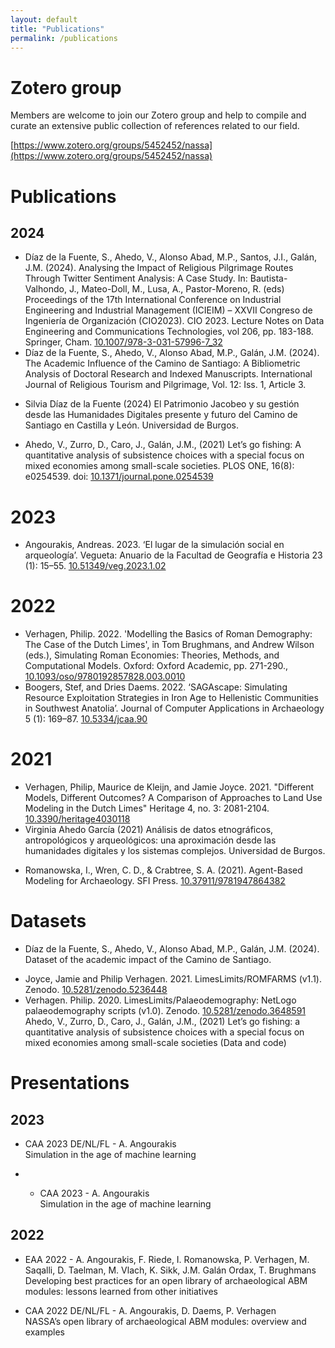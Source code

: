 ```yaml
---
layout: default
title: "Publications"
permalink: /publications
---
```


# Zotero group
Members are welcome to join our Zotero group and help to compile and curate an extensive public collection of references related to our field.

[https://www.zotero.org/groups/5452452/nassa](https://www.zotero.org/groups/5452452/nassa)

# Publications

## 2024
- Díaz de la Fuente, S., Ahedo, V., Alonso Abad, M.P., Santos, J.I., Galán, J.M. (2024). Analysing the Impact of Religious Pilgrimage Routes Through Twitter Sentiment Analysis: A Case Study. In: Bautista-Valhondo, J., Mateo-Doll, M., Lusa, A., Pastor-Moreno, R. (eds) Proceedings of the 17th International Conference on Industrial Engineering and Industrial Management (ICIEIM) – XXVII Congreso de Ingeniería de Organización (CIO2023). CIO 2023. Lecture Notes on Data Engineering and Communications Technologies, vol 206, pp. 183-188. Springer, Cham. [10.1007/978-3-031-57996-7_32](https://doi.org/10.1007/978-3-031-57996-7_32) 
- Díaz de la Fuente, S., Ahedo, V., Alonso Abad, M.P., Galán, J.M. (2024). The Academic Influence of the Camino de Santiago: A Bibliometric Analysis of Doctoral Research and Indexed Manuscripts. International Journal of Religious Tourism and Pilgrimage, Vol. 12: Iss. 1, Article 3. <a href="https://arrow.tudublin.ie/ijrtp/vol12/iss1/3" target="_blank"><i class="fa fa-external-link"></i></a></p> 
- Silvia Díaz de la Fuente (2024) El Patrimonio Jacobeo y su gestión desde las Humanidades Digitales presente y futuro del Camino de Santiago en Castilla y León. Universidad de Burgos.  <a href="https://riubu.ubu.es/handle/10259/9305" target="_blank"><i class="fa fa-external-link"></i></a></p> 
- Ahedo, V., Zurro, D., Caro, J., Galán, J.M., (2021) Let’s go fishing: A quantitative analysis of subsistence choices with a special focus on mixed economies among small-scale societies. PLOS ONE, 16(8): e0254539. doi: [10.1371/journal.pone.0254539](https://doi.org/10.1371/journal.pone.0254539) 

# 2023
- Angourakis, Andreas. 2023. ‘El lugar de la simulación social en arqueología’. Vegueta: Anuario de la Facultad de Geografía e Historia 23 (1): 15–55. [10.51349/veg.2023.1.02](https://doi.org/10.51349/veg.2023.1.02)

# 2022
- Verhagen, Philip. 2022. 'Modelling the Basics of Roman Demography: The Case of the Dutch Limes', in Tom Brughmans, and Andrew Wilson (eds.), Simulating Roman Economies: Theories, Methods, and Computational Models. Oxford: Oxford Academic, pp. 271-290., [10.1093/oso/9780192857828.003.0010](https://doi.org/10.1093/oso/9780192857828.003.0010)
- Boogers, Stef, and Dries Daems. 2022. ‘SAGAscape: Simulating Resource Exploitation Strategies in Iron Age to Hellenistic Communities in Southwest Anatolia’. Journal of Computer Applications in Archaeology 5 (1): 169–87. [10.5334/jcaa.90](https://doi.org/10.5334/jcaa.90)  

# 2021
- Verhagen, Philip, Maurice de Kleijn, and Jamie Joyce. 2021. "Different Models, Different Outcomes? A Comparison of Approaches to Land Use Modeling in the Dutch Limes" Heritage 4, no. 3: 2081-2104. [10.3390/heritage4030118](https://doi.org/10.3390/heritage4030118)
- Virginia Ahedo García (2021) Análisis de datos etnográficos, antropológicos y arqueológicos: una aproximación desde las humanidades digitales y los sistemas complejos. Universidad de Burgos. <a href="https://riubu.ubu.es/handle/10259/5733" target="_blank"><i class="fa fa-external-link"></i></a></p>  
- Romanowska, I., Wren, C. D., & Crabtree, S. A. (2021). Agent-Based Modeling for Archaeology. SFI Press. [10.37911/9781947864382](https://doi.org/10.37911/9781947864382)  

# Datasets
- Díaz de la Fuente, S., Ahedo, V., Alonso Abad, M.P., Galán, J.M. (2024). Dataset of the academic impact of the Camino de Santiago. <a href="https://riubu.ubu.es/handle/10259/7166" target="_blank"><i class="fa fa-external-link"></i></a></p>
- Joyce, Jamie and Philip Verhagen. 2021. LimesLimits/ROMFARMS (v1.1). Zenodo. [10.5281/zenodo.5236448](https://doi.org/10.5281/zenodo.5236448)
- Verhagen. Philip. 2020. LimesLimits/Palaeodemography: NetLogo palaeodemography scripts (v1.0). Zenodo. [10.5281/zenodo.3648591](https://doi.org/10.5281/zenodo.3648591)
Ahedo, V., Zurro, D., Caro, J., Galán, J.M., (2021) Let’s go fishing: a quantitative analysis of subsistence choices with a special focus on mixed economies among small-scale societies (Data and code) <a href="https://github.com/Virahe/Lets-go-Fishing" target="_blank"><i class="fa fa-external-link"></i></a></p>  

# Presentations

## 2023
- <p>CAA 2023 DE/NL/FL - A. Angourakis<br>Simulation in the age of machine learning <a href="https://github.com/Archaeology-ABM/CAA-DE-NL-FL-Angourakis-2023" target="_blank"><i class="fa fa-external-link"></i></a></p>
- - <p>CAA 2023 - A. Angourakis<br>Simulation in the age of machine learning <a href="https://github.com/Archaeology-ABM/CAA-Angourakis-2023" target="_blank"><i class="fa fa-external-link"></i></a></p>

## 2022
- <p>EAA 2022 - A. Angourakis, F. Riede, I. Romanowska, P. Verhagen, M. Saqalli, D. Taelman, M. Vlach, K. Sikk, J.M. Galán Ordax, T. Brughmans<br>Developing best practices for an open library of archaeological ABM modules: lessons learned from other initiatives <a href="https://github.com/Archaeology-ABM/EAA-NASSA-Angourakis-et-al-2022" target="_blank"><i class="fa fa-external-link"></i></a></p>
- <p>CAA 2022 DE/NL/FL - A. Angourakis, D. Daems, P. Verhagen <br>NASSA’s open library of archaeological ABM modules: overview and examples <a href="https://github.com/Archaeology-ABM/CAA-DE-NL-FL-Angourakis-et-al-2022" target="_blank"><i class="fa fa-external-link"></i></a></p>
